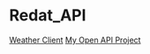 # Redat_API
[Weather Client](https://github.com/rdavison23/Redat_API/edit/main/README.md)
[My Open API Project](https://api.open-meteo.com)